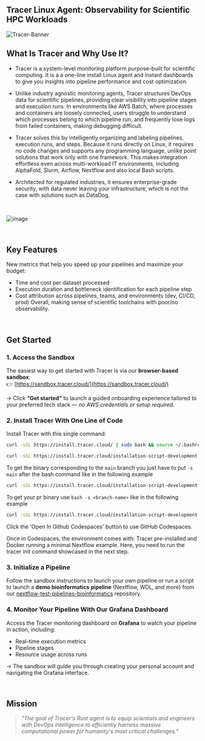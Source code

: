 <h2 align="left">
Tracer Linux Agent: Observability for Scientific HPC Workloads
</h2>

![Tracer-Banner](https://github.com/user-attachments/assets/5bbbdcee-11ca-4f09-b042-a5259309b7e4)


## What Is Tracer and Why Use It? 
- Tracer is a system-level monitoring platform purpose-built for scientific computing. It is a a one-line install Linux agent and instant dashboards to give you insights into pipeline performance and cost optimization. 

- Unlike industry agnostic monitoring agents, Tracer structures DevOps data for scientific pipelines, providing clear visibility into pipeline stages and execution runs. In environments like AWS Batch, where processes and containers are loosely connected, users struggle to understand which processes belong to which pipeline run, and frequently lose logs from failed containers, making debugging difficult.

- Tracer solves this by intelligently organizing and labeling pipelines, execution runs, and steps. Because it runs directly on Linux, it requires no code changes and supports any programming language, unlike point solutions that work only with one framework. This makes integration effortless even across multi-workload IT environments, including AlphaFold, Slurm, Airflow, Nextflow and also local Bash scripts.

- Architected for regulated industries, it ensures enterprise-grade security, with data never leaving your infrastructure, which is not the case with solutions such as DataDog.

<br />

![image](https://github.com/user-attachments/assets/c59b2db5-81c0-4d92-b614-e8733a0303b9)

<br />

## Key Features

New metrics that help you speed up your pipelines and maximize your budget:

- Time and cost per dataset processed
- Execution duration and bottleneck identification for each pipeline step
- Cost attribution across pipelines, teams, and environments (dev, CI/CD, prod)
  Overall, making sense of scientific toolchains with poor/no observability.

<br />

## Get Started

### 1. Access the Sandbox

The easiest way to get started with Tracer is via our **browser-based sandbox**:  
👉 [https://sandbox.tracer.cloud/](https://sandbox.tracer.cloud/)

→ Click **“Get started”** to launch a guided onboarding experience tailored to your preferred tech stack — *no AWS credentials or setup required*.

### 2. Install Tracer With One Line of Code

Install Tracer with this single command:

```bash
curl -sSL https://install.tracer.cloud/ | sudo bash && source ~/.bashrc && source ~/.zshrc
```

```bash
curl -sSL https://install.tracer.cloud/installation-script-development.sh | sudo bash && source ~/.bashrc && source ~/.zshrc
```

To get the binary corresponding to the `main` branch you just have to put `-s main` after the bash command like in the following example

```bash
curl -sSL https://install.tracer.cloud/installation-script-development.sh | sudo bash -s main && source ~/.bashrc
```

To get your pr binary use `bash -s <branch-name>` like in the following example

```bash
curl -sSL https://install.tracer.cloud/installation-script-development.sh | sudo bash -s feature/my-branch && source ~/.bashrc
```

Click the 'Open In Github Codespaces' button to use GitHub Codespaces.

Once in Codespaces, the environment comes with:
Tracer pre-installed and Docker running a minimal Nextflow example. Here, you need to run the tracer init command showcased in the next step.

### 3. Initialize a Pipeline

Follow the sandbox instructions to launch your own pipeline or run a script to launch a **demo bioinformatics pipeline** (Nextflow, WDL, and more) from our [nextflow-test-pipelines-bioinformatics](https://github.com/Tracer-Cloud/nextflow-test-pipelines) repository.

### 4. Monitor Your Pipeline With Our Grafana Dashboard

Access the Tracer monitoring dashboard on **Grafana** to watch your pipeline in action, including:

- Real-time execution metrics  
- Pipeline stages  
- Resource usage across runs  

→ The sandbox will guide you through creating your personal account and navigating the Grafana interface.

<br />

## Mission

> _"The goal of Tracer's Rust agent is to equip scientists and engineers with DevOps intelligence to efficiently harness massive computational power for humanity's most critical challenges."_
